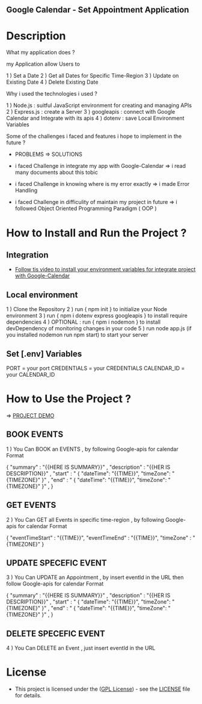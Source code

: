 ## Google Calendar - Set Appointment Application 

#  Description 

What my application does ?

my Application allow Users to 

1 ) Set a Date 
2 ) Get all Dates for Specific Time-Region 
3 ) Update on Existing Date 
4 ) Delete Existing Date 


Why i used the technologies i used ? 

1 ) Node.js     : suitful JavaScript environment for creating and   managing APIs
2 ) Express.js  : create a Server 
3 ) googleapis  : connect with Google Calendar and Integrate with its apis
4 ) dotenv      : save Local Environment Variables 

Some of the challenges i faced and features i hope to implement in the future ?

-   PROBLEMS    =>      SOLUTIONS 

-   i faced Challenge in integrate my app with Google-Calendar       =>   i read many documents about this tobic 

-   i faced Challenge in knowing where is my error exactly           =>   i made Error Handling

-   i faced Challenge in difficulity of maintain my project in future =>  i followed Object Oriented Programming Paradigm ( OOP )


# How to Install and Run the Project ?

## Integration

- [ Follow tis video to install your environment variables for integrate project with Google-Calendar ](https://youtu.be/dFaV95gS_0M?si=MwbLEHpssQK-WvCR)

## Local environment

1 ) Clone the Repository 
2 ) run  { npm init } to initialize your Node environment
3 ) run  { npm i dotenv express googleapis } to install require dependencies 
4 ) OPTIONAL : run  { npm i nodemon } to install devDependency of monitoring changes in your code
5 ) run node app.js (if you installed nodemon run npm start) to start your server 

## Set [.env] Variables

PORT        = your port 
CREDENTIALS = your CREDENTIALS
CALENDAR_ID = your CALENDAR_ID


# How to Use the Project ?

 => [ PROJECT DEMO ](https://drive.google.com/file/d/1OcU-7DAsdO6EbbsdLbSrzGESip4MNzAx/view?usp=drive_link)

## BOOK EVENTS 

1 ) You Can BOOK an EVENTS , by following Google-apis for calendar Format 

{
    "summary" : "{{HERE IS SUMMARY}}" ,
    "description" : "{{HER IS DESCRIPTION}}" ,
    "start" : " {
        "dateTime": "{{TIME}}",
        "timeZone": "{TIMEZONE}"
    }" ,
    "end" : " {
        "dateTime": "{{TIME}}",
        "timeZone": "{TIMEZONE}"
    }" ,
}


## GET EVENTS  

2 ) You Can GET all Events in specific time-region , by following Google-apis for calendar Format 

{
    "eventTimeStart" : "{{TIME}}",
    "eventTimeEnd" : "{{TIME}}",
    "timeZone" : "{TIMEZONE}"
}

## UPDATE SPECEFIC EVENT 

3 ) You Can UPDATE an Appointment , by insert eventId in the URL then follow Google-apis for calendar Format 

{
    "summary" : "{{HERE IS SUMMARY}}" ,
    "description" : "{{HER IS DESCRIPTION}}" ,
    "start" : " {
        "dateTime": "{{TIME}}",
        "timeZone": "{TIMEZONE}"
    }" ,
    "end" : " {
        "dateTime": "{{TIME}}",
        "timeZone": "{TIMEZONE}"
    }" ,
}


## DELETE SPECEFIC EVENT 

4 ) You Can DELETE an Event , just insert eventId in the URL  



# License

- This project is licensed under the ([GPL License](https://choosealicense.com/licenses/gpl-3.0/)) - see the [LICENSE](LICENSE) file for details.